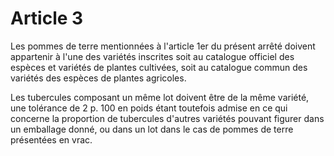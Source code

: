 # Article 3

Les pommes de terre mentionnées à l'article 1er du présent arrêté doivent appartenir à l'une des variétés inscrites soit au catalogue officiel des espèces et variétés de plantes cultivées, soit au catalogue commun des variétés des espèces de plantes agricoles.

Les tubercules composant un même lot doivent être de la même variété, une tolérance de 2 p. 100 en poids étant toutefois admise en ce qui concerne la proportion de tubercules d'autres variétés pouvant figurer dans un emballage donné, ou dans un lot dans le cas de pommes de terre présentées en vrac.
